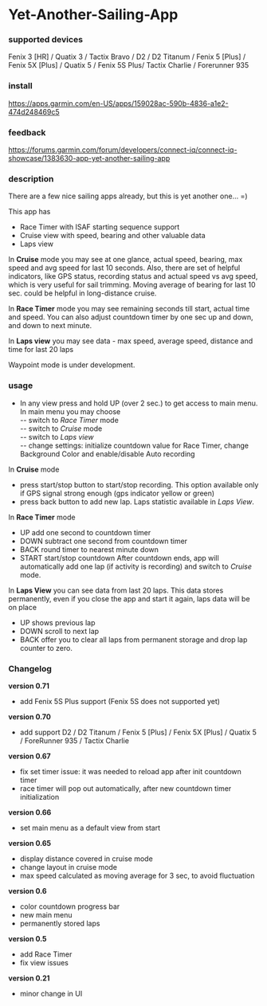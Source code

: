 # Yet-Another-Sailing-App

### supported devices

Fenix 3 [HR] / Quatix 3 / Tactix Bravo / D2 / D2 Titanum /
Fenix 5 [Plus] / Fenix 5X [Plus] / Quatix 5 / Fenix 5S Plus/ Tactix Charlie /
Forerunner 935

### install

https://apps.garmin.com/en-US/apps/159028ac-590b-4836-a1e2-474d248469c5

### feedback 

https://forums.garmin.com/forum/developers/connect-iq/connect-iq-showcase/1383630-app-yet-another-sailing-app 

### description

There are a few nice sailing apps already, but this is yet another one... =)   

This app has 
- Race Timer with ISAF starting sequence support 
- Cruise view with speed, bearing and other valuable data
- Laps view 

In **Cruise** mode you may see at one glance, actual speed, bearing, max speed and avg speed for last 10 seconds. Also, there are set of helpful indicators, like GPS status, recording status and actual speed vs avg speed, which is very useful for sail trimming.
Moving average of bearing for last 10 sec. could be helpful in long-distance cruise.   

In **Race Timer** mode you may see remaining seconds till start, actual time and speed. You can also adjust countdown timer by one sec up and down, and down to next minute.

In **Laps view** you may see data - max speed, average speed, distance and time for last 20 laps  

Waypoint mode is under development.

### usage

- In any view press and hold UP (over 2 sec.) to get access to main menu.    
	In main menu you may choose   
   -- switch to *Race Timer* mode  
   -- switch to *Cruise* mode   
   -- switch to *Laps view*  
   -- change settings: initialize countdown value for Race Timer, change Background Color and enable/disable Auto recording  

In **Cruise** mode     
- press start/stop button to start/stop recording. This option available only if GPS signal strong enough (gps indicator yellow or green)
- press back button to add new lap. Laps statistic available in *Laps View*.  
 
In **Race Timer** mode   
- UP add one second to countdown timer
- DOWN subtract one second from countdown timer
- BACK round timer to nearest minute down 
- START start/stop countdown
After countdown ends, app will automatically add one lap (if activity is recording) and switch to *Cruise* mode.

In **Laps View** you can see data from last 20 laps. This data stores permanently, even if you close the app and start it again, laps data will be on place  
- UP shows previous lap
- DOWN scroll to next lap
- BACK offer you to clear all laps from permanent storage and drop lap counter to zero.  

### Changelog

**version 0.71**
- add Fenix 5S Plus support (Fenix 5S does not supported yet)

**version 0.70**
- add support  D2 / D2 Titanum / Fenix 5 [Plus] / Fenix 5X [Plus] / Quatix 5 / ForeRunner 935 / Tactix Charlie

**version 0.67**
- fix set timer issue: it was needed to reload app after init countdown timer 
- race timer will pop out automatically, after new countdown timer initialization

**version 0.66**
- set main menu as a default view from start 
 
**version 0.65** 
- display distance covered in cruise mode 
- change layout in cruise mode
- max speed calculated as moving average for 3 sec, to avoid fluctuation 
  
**version 0.6**
- color countdown progress bar   
- new main menu   
- permanently stored laps   
   
**version 0.5**  
- add Race Timer   
- fix view issues   
   
**version 0.21**   
- minor change in UI   
